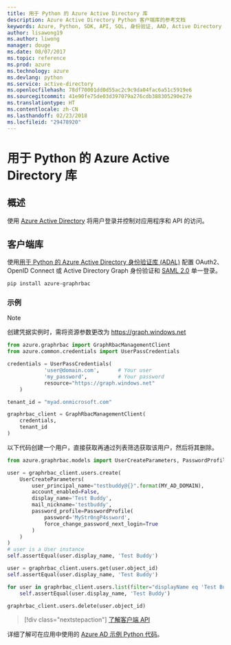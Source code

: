 ```yaml
---
title: 用于 Python 的 Azure Active Directory 库
description: Azure Active Directory Python 客户端库的参考文档
keywords: Azure, Python, SDK, API, SQL, 身份验证, AAD, Active Directory , Graph, OAuth 2.0
author: lisawong19
ms.author: liwong
manager: douge
ms.date: 08/07/2017
ms.topic: reference
ms.prod: azure
ms.technology: azure
ms.devlang: python
ms.service: active-directory
ms.openlocfilehash: 78df70001dd0d55ac2c9c9da04fac6a51c5919e6
ms.sourcegitcommit: 41e90fe75de03d397079a276cdb388305290e27e
ms.translationtype: HT
ms.contentlocale: zh-CN
ms.lasthandoff: 02/23/2018
ms.locfileid: "29478920"
---
```

# <a name="azure-active-directory-libraries-for-python"></a>用于 Python 的 Azure Active Directory 库

## <a name="overview"></a>概述

使用 [Azure Active Directory](/azure/active-directory/active-directory-whatis) 将用户登录并控制对应用程序和 API 的访问。

## <a name="client-library"></a>客户端库

使用[用于 Python 的 Azure Active Directory 身份验证库 (ADAL)](https://github.com/AzureAD/azure-activedirectory-library-for-python) 配置 OAuth2、OpenID Connect 或 Active Directory Graph 身份验证和 [SAML 2.0](https://docs.microsoft.com/azure/active-directory/develop/active-directory-saml-protocol-reference) 单一登录。

```bash
pip install azure-graphrbac
```

### <a name="example"></a>示例
> [!NOTE]
> 创建凭据实例时，需将资源参数更改为 https://graph.windows.net

```python
from azure.graphrbac import GraphRbacManagementClient
from azure.common.credentials import UserPassCredentials

credentials = UserPassCredentials(
            'user@domain.com',      # Your user
            'my_password',          # Your password
            resource="https://graph.windows.net"
    )

tenant_id = "myad.onmicrosoft.com"

graphrbac_client = GraphRbacManagementClient(
    credentials,
    tenant_id
)
```
以下代码创建一个用户，直接获取再通过列表筛选获取该用户，然后将其删除。
```python
from azure.graphrbac.models import UserCreateParameters, PasswordProfile

user = graphrbac_client.users.create(
    UserCreateParameters(
        user_principal_name="testbuddy@{}".format(MY_AD_DOMAIN),
        account_enabled=False,
        display_name='Test Buddy',
        mail_nickname='testbuddy',
        password_profile=PasswordProfile(
            password='MyStr0ngP4ssword',
            force_change_password_next_login=True
        )
    )
)
# user is a User instance
self.assertEqual(user.display_name, 'Test Buddy')

user = graphrbac_client.users.get(user.object_id)
self.assertEqual(user.display_name, 'Test Buddy')

for user in graphrbac_client.users.list(filter="displayName eq 'Test Buddy'"):
    self.assertEqual(user.display_name, 'Test Buddy')

graphrbac_client.users.delete(user.object_id)
```

> [!div class="nextstepaction"]
> [了解客户端 API](/python/api/overview/azure/activedirectory/client)

详细了解可在应用中使用的 [Azure AD 示例 Python 代码](https://azure.microsoft.com/en-us/resources/samples/?term=active+directory&platform=python)。